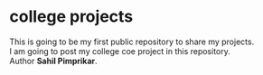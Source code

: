 #  college projects
This is going to be my first public repository to share my projects. <br>
I am going to post my college coe project in this repository.<br> 
Author <b>Sahil Pimprikar</b>.
